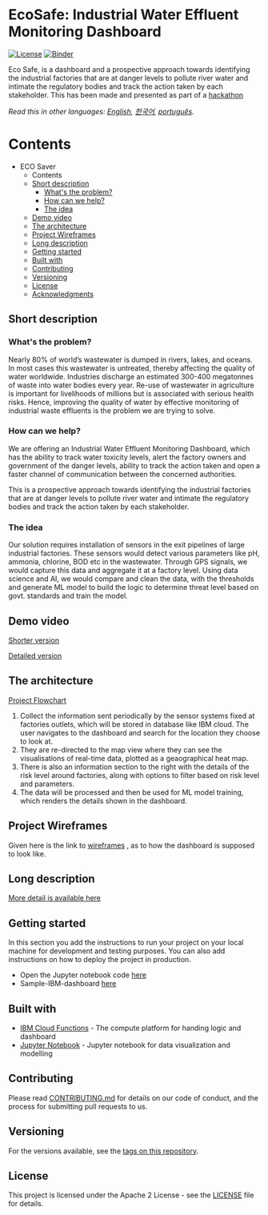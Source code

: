 # EcoSafe: Industrial Water Effluent Monitoring Dashboard

[![License](https://img.shields.io/badge/License-Apache2-blue.svg)](https://www.apache.org/licenses/LICENSE-2.0)  [![Binder](https://mybinder.org/badge_logo.svg)](https://nbviewer.jupyter.org/github/rsrujana3/team_pirates_water_quality/blob/main/Code/Water-Quality-main.ipynb)

Eco Safe, is a dashboard and a prospective approach towards identifying the industrial factories that are at danger levels to pollute river water and intimate the regulatory bodies and track the action taken by each stakeholder. This has been made and presented as part of a [hackathon](https://wit-ace.com/events/marquee/detail/660433-she-the-force-wit-ace-hackathon)

_Read this in other languages: [English](README.md), [한국어](./docs/README.ko.md), [português](./docs/README.pt_br.md)._


# Contents

- ECO Saver
  - Contents
  - [Short description](#short-description)
    - [What's the problem?](#whats-the-problem)
    - [How can we help?](#how-can-we-help)
    - [The idea](#the-idea)
  - [Demo video](#demo-video)
  - [The architecture](#the-architecture)
  - [Project Wireframes](#project-wireframes)
  - [Long description](#long-description)
  - [Getting started](#getting-started)
  - [Built with](#built-with)
  - [Contributing](#contributing)
  - [Versioning](#versioning)
  - [License](#license)
  - [Acknowledgments](#acknowledgments)


## Short description

### What's the problem?

Nearly 80% of world’s wastewater is dumped in rivers, lakes, and oceans. In most cases this wastewater is untreated, thereby affecting the quality of water worldwide. Industries discharge an estimated 300-400 megatonnes of waste into water bodies every year. Re-use of wastewater in agriculture is important for livelihoods of millions but is associated with serious health risks. Hence, improving the quality of water by effective monitoring of industrial waste effluents is the problem we are trying to solve.

### How can we help?

We are offering an Industrial Water Effluent Monitoring Dashboard, which has the ability to track water toxicity levels, alert the factory owners and government of the danger levels, ability to track the action taken and open a faster channel of communication between the concerned authorities.

This is a prospective approach towards identifying the industrial factories that are at danger levels to pollute river water and intimate the regulatory bodies and track the action taken by each stakeholder. 

### The idea

Our solution requires installation of sensors in the exit pipelines of large industrial factories. These sensors would detect various parameters like pH, ammonia, chlorine, BOD etc in the wastewater. Through GPS signals, we would capture this data and aggregate it at a factory level. Using data science and AI, we would compare and clean the data, with the thresholds and generate ML model to build the logic to determine threat level based on govt. standards and train the model. 


## Demo video

[Shorter version](https://www.youtube.com/watch?v=8_0N5XBqOcY)

[Detailed version](https://www.youtube.com/watch?v=mZVQnQq41ek)


## The architecture

[Project Flowchart](https://github.com/rsrujana3/team_pirates_water_quality/blob/main/images/flowchart.PNG)

1. Collect the information sent periodically by the sensor systems fixed at factories outlets, which will be stored in database like IBM cloud.
The user navigates to the dashboard and search for the location they choose to look at.
2. They are re-directed to the map view where they can see the visualisations of real-time data, plotted as a geaographical heat map. 
3. There is also an information section to the right with the details of the risk level around factories, along with options to filter based on risk level and parameters.
4. The data will be processed and then be used for ML model training, which renders the details shown in the dashboard.


## Project Wireframes

Given here is the link to [wireframes](https://www.figma.com/file/SrxA8MCdMpyrGGfi7h8TRt/EcoSaver?node-id=0%3A1) , as to how the dashboard is supposed to look like.


## Long description

[More detail is available here](https://github.com/rsrujana3/team_pirates_water_quality/blob/main/docs/description.md)


## Getting started

In this section you add the instructions to run your project on your local machine for development and testing purposes. You can also add instructions on how to deploy the project in production.

- Open the Jupyter notebook code [here](https://github.com/rsrujana3/team_pirates_water_quality/blob/main/Code/Water-Quality-main.ipynb)
- Sample-IBM-dashboard [here](https://dataplatform.cloud.ibm.com/dashboards/00f33ee8-db27-44f0-86b0-29ee3d7d6d7c?project_id=bbbbb04a-d210-467c-8836-66c64ea5262a&context=cpdaas&mode=consumption)


## Built with

- [IBM Cloud Functions](https://cloud.ibm.com/catalog?search=cloud%20functions#search_results) - The compute platform for handing logic and dashboard
- [Jupyter Notebook](https://nbviewer.jupyter.org/github/rsrujana3/team_pirates_water_quality/blob/main/Code/Water-Quality-main.ipynb) - Jupyter notebook for data visualization and modelling


## Contributing

Please read [CONTRIBUTING.md](CONTRIBUTING.md) for details on our code of conduct, and the process for submitting pull requests to us.


## Versioning

For the versions available, see the [tags on this repository](https://github.com/rsrujana3/team_pirates_water_quality/tags).


## License

This project is licensed under the Apache 2 License - see the [LICENSE](LICENSE) file for details.
